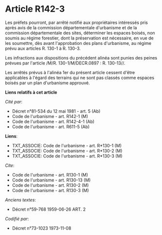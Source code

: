 # Article R142-3

Les préfets pourront, par arrêté notifié aux propriétaires intéressés pris après avis de la commission départementale
d'urbanisme et de la commission départementale des sites, déterminer les espaces boisés, non soumis au régime forestier, dont
la préservation est nécessaire, en vue de les soumettre, dès avant l'approbation des plans d'urbanisme, au régime prévu aux
articles R. 130-1 à R. 130-3.

Les infractions aux dispositions du précédent alinéa sont punies des peines prévues par l'article /M/R. 130-1/M/DECR.0897 :
R. 130-13//.

Les arrêtés prévus à l'alinéa 1er du présent article cessent d'être applicables à l'égard des terrains qui ne sont pas
classés comme espaces boisés par un plan d'urbanisme approuvé.

**Liens relatifs à cet article**

_Cité par_:

  - Décret n°81-534 du 12 mai 1981 - art. 5 (Ab)
  - Code de l'urbanisme - art. R142-1 (M)
  - Code de l'urbanisme - art. R142-4-1 (Ab)
  - Code de l'urbanisme - art. R611-5 (Ab)

**Liens**:

  - TXT_ASSOCIE: Code de l'urbanisme - art. R*130-1 (M)
  - TXT_ASSOCIE: Code de l'urbanisme - art. R*130-2 (M)
  - TXT_ASSOCIE: Code de l'urbanisme - art. R*130-3 (M)

_Cite_:

  - Code de l'urbanisme - art. R130-1 (M)
  - Code de l'urbanisme - art. R130-13 (M)
  - Code de l'urbanisme - art. R130-2 (M)
  - Code de l'urbanisme - art. R130-3 (M)

_Anciens textes_:

  - Décret n°59-768 1959-06-26 ART. 2

_Codifié par_:

  - Décret n°73-1023 1973-11-08
